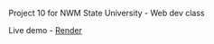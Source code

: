 Project 10 for NWM State University - Web dev class

Live demo - [Render](https://s24wb46stassen.onrender.com/)
